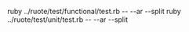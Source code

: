  ruby ../ruote/test/functional/test.rb -- --ar --split
 ruby ../ruote/test/unit/test.rb -- --ar --split

